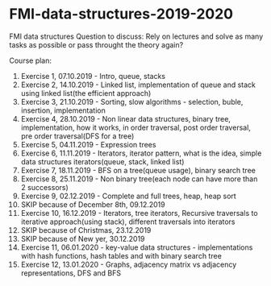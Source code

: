 # FMI-data-structures-2019-2020
FMI data structures
Question to discuss:
Rely on lectures and solve as many tasks as possible or pass throught the theory again?

Course plan:
1. Exercise 1, 07.10.2019 - Intro, queue, stacks
2. Exercise 2, 14.10.2019 - Linked list, implementation of queue and stack using linked list(the efficient approach)
3. Exercise 3, 21.10.2019 - Sorting, slow algorithms - selection, buble, insertion, implementation
4. Exercise 4, 28.10.2019 - Non linear data structures, binary tree, implementation, how it works, in order traversal, post order traversal, pre order traversal(DFS for a tree)
5. Exercise 5, 04.11.2019 - Expression trees
6. Exercise 6, 11.11.2019 - Iterators, iterator pattern, what is the idea, simple data structures iterators(queue, stack, linked list)
7. Exercise 7, 18.11.2019 - BFS on a tree(queue usage), binary search tree
8. Exercise 8, 25.11.2019 - Non binary tree(each node can have more than 2 successors)
9.  Exercise 9, 02.12.2019 - Complete and full trees, heap, heap sort
10. SKIP because of December 8th, 09.12.2019
11. Exercise 10, 16.12.2019 - Iterators, tree iterators, Recursive traversals to iterative approach(using stack), different traversals into iterators
12. SKIP because of Christmas, 23.12.2019
13. SKIP because of New yer, 30.12.2019
14. Exercise 11, 06.01.2020 - key-value data structures - implementations with hash functions, hash tables and with binary search tree
15. Exercise 12, 13.01.2020 - Graphs, adjacency matrix vs adjacency representations, DFS and BFS
